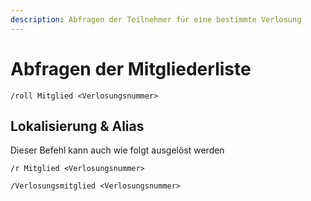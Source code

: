 ```yaml
---
description: Abfragen der Teilnehmer für eine bestimmte Verlosung
---
```


# Abfragen der Mitgliederliste

```
/roll Mitglied <Verlosungsnummer>
```

## Lokalisierung & Alias

Dieser Befehl kann auch wie folgt ausgelöst werden

```
/r Mitglied <Verlosungsnummer>

/Verlosungsmitglied <Verlosungsnummer>
```
